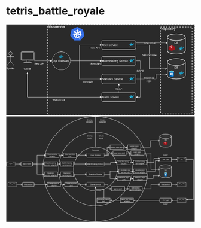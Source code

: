 # tetris_battle_royale

![Service architecture diagram](docs/service_architecture.png)
![Software architecture diagram](docs/software_architecture.png)
